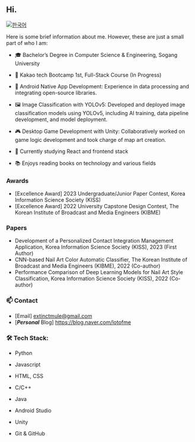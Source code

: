 ## Hi.

[![한국어](https://img.shields.io/badge/-한국어-skyblue)](README.md)

Here is some brief information about me. However, these are just a small part of who I am:

- 🎓 Bachelor’s Degree in Computer Science & Engineering, Sogang University
- 🚀 Kakao tech Bootcamp 1st, Full-Stack Course (In Progress)

- 📱 Android Native App Development: Experience in data processing and integrating open-source libraries.
- 🖼️ Image Classification with YOLOv5: Developed and deployed image classification models using YOLOv5, including AI training, data pipeline development, and model deployment.
- 🎮 Desktop Game Development with Unity: Collaboratively worked on game logic development and took charge of map art creation.
- 🌱 Currently studying React and frontend stack
- 📚 Enjoys reading books on technology and various fields

### Awards

- [Excellence Award] 2023 Undergraduate/Junior Paper Contest, Korea Information Science Society (KISS)
- [Excellence Award] 2022 University Capstone Design Contest, The Korean Institute of Broadcast and Media Engineers (KIBME)

### Papers

- Development of a Personalized Contact Integration Management Application, Korea Information Science Society (KISS), 2023 (First Author)
- CNN-based Nail Art Color Automatic Classifier, The Korean Institute of Broadcast and Media Engineers (KIBME), 2022 (Co-author)
- Performance Comparison of Deep Learning Models for Nail Art Style Classification, Korea Information Science Society (KISS), 2022 (Co-author)

### 📫 Contact

- [Email] extinctmule@gmail.com
- [__*Personal*__ Blog] https://blog.naver.com/lotofme

### 🛠️ Tech Stack:

- Python
- Javascript
- HTML, CSS
- C/C++
- Java

- Android Studio
- Unity
- Git & GitHub
